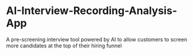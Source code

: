 # AI-Interview-Recording-Analysis-App
A pre-screening interview tool powered by AI to allow customers to screen more candidates at the top of their hiring funnel
